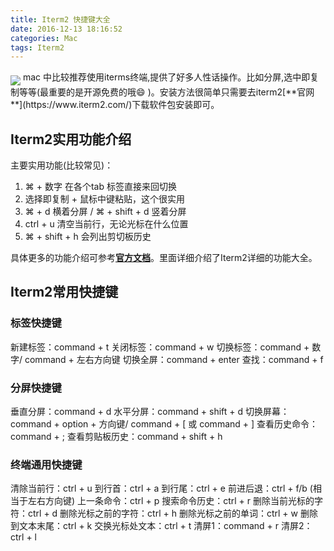 ```yaml
---
title: Iterm2 快捷键大全
date: 2016-12-13 18:16:52
categories: Mac
tags: Iterm2
---
```


<img src=https://www.iterm2.com/img/logo.jpg align=middle />
mac 中比较推荐使用iterms终端,提供了好多人性话操作。比如分屏,选中即复制等等(最重要的是开源免费的哦😄 )。安装方法很简单只需要去iterm2[**官网**](https://www.iterm2.com/)下载软件包安装即可。

## Iterm2实用功能介绍

主要实用功能(比较常见)：
1. ⌘ + 数字 在各个tab 标签直接来回切换
2. 选择即复制 + 鼠标中键粘贴，这个很实用
3. ⌘ + d 横着分屏 / ⌘ + shift + d 竖着分屏
4. ctrl + u 清空当前行，无论光标在什么位置
5. ⌘ + shift + h 会列出剪切板历史

具体更多的功能介绍可参考[**官方文档**](https://www.iterm2.com/features.html)。里面详细介绍了Iterm2详细的功能大全。

## Iterm2常用快捷键

### 标签快捷键

新建标签：command + t
关闭标签：command + w
切换标签：command + 数字/ command + 左右方向键
切换全屏：command + enter
查找：command + f

### 分屏快捷键

垂直分屏：command + d
水平分屏：command + shift + d
切换屏幕：command + option + 方向键/ command + [ 或 command + ]
查看历史命令：command + ;
查看剪贴板历史：command + shift + h

### 终端通用快捷键

清除当前行：ctrl + u
到行首：ctrl + a
到行尾：ctrl + e
前进后退：ctrl + f/b (相当于左右方向键)
上一条命令：ctrl + p
搜索命令历史：ctrl + r
删除当前光标的字符：ctrl + d
删除光标之前的字符：ctrl + h
删除光标之前的单词：ctrl + w
删除到文本末尾：ctrl + k
交换光标处文本：ctrl + t
清屏1：command + r
清屏2：ctrl + l

